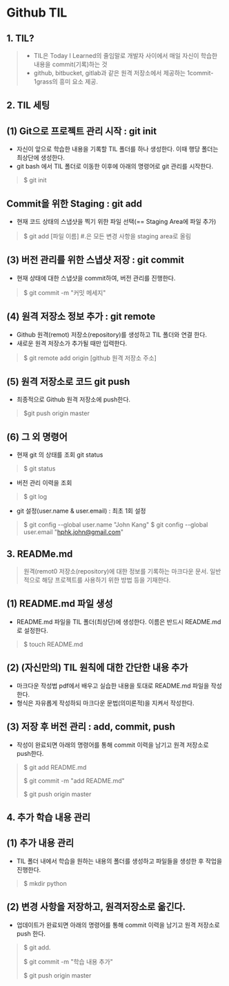 # Github TIL

## 1. TIL?

> - TIL은 Today I Learned의 줄임말로 개발자 사이에서 매일 자신이 학습한 내용을 commit(기록)하는
>   것
> - github, bitbucket, gitlab과 같은 원격 저장소에서 제공하는 1commit-1grass의 흥미 요소 제공.

## 2. TIL 세팅

## (1) Git으로 프로젝트 관리 시작 :  git init

- 자신이 앞으로 학습한 내용을 기록할 TIL 폴더를 하나 생성한다. 이때 행당 폴더는 최상단에 생성한다.
- git bash 에서 TIL 폴더로 이동한 이후에 아래의 명령어로 git 관리를 시작한다.

> $ git init

## Commit을 위한 Staging : git add

- 현재 코드 상태의 스냅샷을 찍기 위한 파일 선택(== Staging Area에 파일 추가)

> $ git add [파일 이름] #.은 모든 변경 사항을 staging area로 올림

## (3) 버전 관리를 위한 스냅샷 저장 : git commit

- 현재 상태에 대한 스냅샷을 commit하여, 버전 관리를 진행한다. 

> $ git commit -m "커밋 메세지"

## (4) 원격 저장소 정보 추가 : git remote

- Github 원격(remot) 저장소(repository)를 생성하고 TIL 폴더와 연결 한다. 
- 새로운 원격 저장소가 추가될 때만 입력한다.

> $ git remote add origin [github 원격 저장소 주소]

## (5) 원격 저장소로 코드 git push

- 최종적으로 Github 원격 저장소에 push한다.

> $git push origin master

## (6) 그 외 명령어

- 현재 git 의 상태를 조회 git status

> $ git status

- 버전 관리 이력을 조회

> $ git log

- git 설정(user.name & user.email) : 최초 1회 설정

> $ git config --global user.name "John Kang"
> $ git config --global user.email "hphk.john@gmail.com"

## 3. READMe.md

> 원격(remot0 저장소(repository)에 대한 정보를 기록하는 마크다운 문서. 일반적으로 해당 프로젝트를 사용하기 위한 방법 등을 기재한다. 

## (1) README.md 파일 생성

- README.md 파일을 TIL 폴더(최상단)에 생성한다. 이름은 반드시 README.md로 설정한다. 

> $ touch README.md

## (2) (자신만의) TIL 원칙에 대한 간단한 내용 추가

- 마크다운 작성법 pdf에서 배우고 실습한 내용을 토대로 README.md 파일을 작성한다.
- 형식은 자유롭게 작성하되 마크다운 문법(의미론적)을 지켜서 작성한다.

## (3) 저장 후 버전 관리 : add, commit, push

-  작성이 완료되면 아래의 명령어를 통해 commit 이력을 남기고 원격 저장소로 push한다. 

> $ git add README.md
>
> $ git commit -m "add README.md"
>
> $ git push origin master

## 4. 추가 학습 내용 관리

## (1) 추가 내용 관리

- TIL 폴더 내에서 학습을 원하는 내용의 폴더를 생성하고 파일들을 생성한 후 작업을 진행한다. 

> $ mkdir python

## (2) 변경 사항을 저장하고, 원격저장소로 옮긴다.

- 업데이트가 완료되면 아래의 명령어를 통해 commit 이력을 남기고 원격 저장소로 push 한다.

> $ git add.
>
> $ git commit -m "학습 내용 추가"
>
> $ git push origin master



 